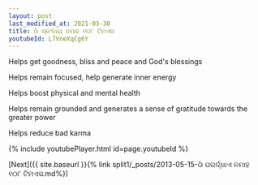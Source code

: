 ```yaml
---
layout: post
last_modified_at: 2021-03-30
title: ଓଁ ସ୍କଂଦାୟ ନମାହ ୧୦୮ ଟିମଏସ
youtubeId: L7VneXqCg6Y
---
```

 
 
Helps get goodness, bliss and peace and God's blessings
 
Helps remain focused, help generate inner energy 
 
Helps boost physical and mental health 
 
Helps remain grounded and generates a sense of gratitude towards the greater power 
 
Helps reduce bad karma
 
 
 
 


{% include youtubePlayer.html id=page.youtubeId %}
 
[Next]({{ site.baseurl }}{% link  split1/_posts/2013-05-15-ଓଁ ପରର୍ଦ୍ଧାଏ ନମାହ ୧୦୮ ଟିମଏସ.md%})
 
